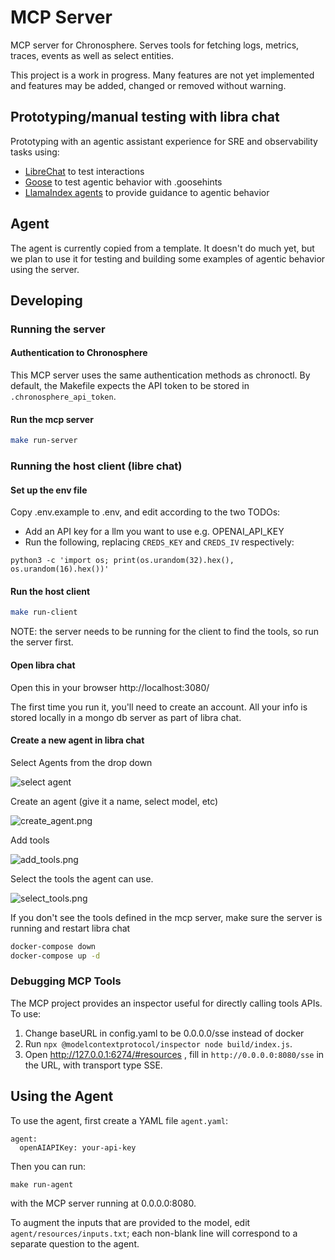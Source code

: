 # MCP Server
MCP server for Chronosphere. Serves tools for fetching logs, metrics, traces, events as well as select entities.

This project is a work in progress. Many features are not yet implemented and features may be added, changed or removed without warning.

## Prototyping/manual testing with libra chat
Prototyping with an agentic assistant experience for SRE and observability tasks
using:
- [LibreChat](https://github.com/danny-avila/LibreChat) to test interactions
- [Goose](https://github.com/block/goose) to test agentic behavior with .goosehints
- [LlamaIndex agents](https://docs.llamaindex.ai/en/stable/examples/agent/agent_runner/agent_runner_rag_controllable/) to provide guidance to agentic behavior

## Agent
The agent is currently copied from a template. It doesn't do much yet, but we plan to use it for testing and building some examples of agentic behavior using the server.

## Developing
### Running the server
#### Authentication to Chronosphere

This MCP server uses the same authentication methods as chronoctl. By default, the Makefile expects the API token to be stored in `.chronosphere_api_token`.


#### Run the mcp server
```sh
make run-server
```

### Running the host client (libre chat)
#### Set up the env file
Copy .env.example to .env, and edit according to the two TODOs:
- Add an API key for a llm you want to use e.g. OPENAI_API_KEY
- Run the following, replacing `CREDS_KEY` and `CREDS_IV` respectively:
```
python3 -c 'import os; print(os.urandom(32).hex(), os.urandom(16).hex())'
```

#### Run the host client
```sh
make run-client
```
NOTE: the server needs to be running for the client to find the tools, so run the server first.

#### Open libra chat
Open this in your browser http://localhost:3080/

The first time you run it, you'll need to create an account. All your info is stored locally in a mongo db server
as part of libra chat.

#### Create a new agent in libra chat
Select Agents from the drop down

![select agent](select_agent.png)

Create an agent (give it a name, select model, etc)

![create_agent.png](create_agent.png)

Add tools

![add_tools.png](add_tools.png)

Select the tools the agent can use.

![select_tools.png](select_tools.png)

If you don't see the tools defined in the mcp server, make sure the server is running and restart libra chat

```sh
docker-compose down
docker-compose up -d
```

### Debugging MCP Tools

The MCP project provides an inspector useful for directly calling tools APIs. To use:

1. Change baseURL in config.yaml to be 0.0.0.0/sse instead of docker
1. Run `npx @modelcontextprotocol/inspector node build/index.js`.
1. Open http://127.0.0.1:6274/#resources , fill in `http://0.0.0.0:8080/sse` in the URL, with transport type SSE.

## Using the Agent
To use the agent, first create a YAML file `agent.yaml`:

```
agent:
  openAIAPIKey: your-api-key
```

Then you can run:

```
make run-agent
```

with the MCP server running at 0.0.0.0:8080.

To augment the inputs that are provided to the model, edit `agent/resources/inputs.txt`; each non-blank line will correspond to a separate question to the agent.
